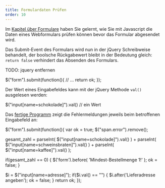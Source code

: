 ```yaml
---
title: Formulardaten Prüfen
order: 10
---
```


Im [Kapitel über Formulare](/formulare/) haben Sie gelernt,
wie Sie mit Javascript die Daten eines Webformulars prüfen können
bevor das Formular abgesendet wird.

Das Submit-Event des Formulars wird nun in der jQuery Schreibweise
behandelt, der boolsche Rückgabewert bleibt in der Bedeutung gleich:
`return false` verhindert das Absenden des Formulars.

TODO: jquery entfernen

<javascript>
$("form").submit(function(){
  // ...
  return ok;
});
</javascript>

Der Wert eines Eingabefeldes kann mit der jQuery Methode `val()` ausgelesen
werden:

<javascript>
$("input[name=schokolade]").val()    // ein Wert
</javascript>

Das [fertige Programm](/images/form-jquery.html)
zeigt die Fehlermeldungen jeweils beim betroffenen Eingabefeld an:

<javascript>
$("form").submit(function(){
  var ok = true;
  $("span.error").remove();

gesamt_zahl = parseInt( $("input[name=schokolade]").val() )
    + parseInt( $("input[name=schweinsbraten]").val() ) + parseInt( \$("input[name=kaffee]").val() );

if(gesamt_zahl == 0) {
\$('form').before(
'<span class="error">Mindest-Bestellmenge 1!</span>'
);
ok = false;
}

$i = $("input[name=adresse]");
if($i.val() == "") {
    $i.after('<span class="error">Lieferadresse angeben</span>');
ok = false;
}
return ok;
});
</javascript>
